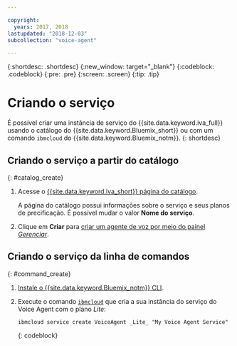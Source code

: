 ```yaml
---

copyright:
  years: 2017, 2018
lastupdated: "2018-12-03"
subcollection: "voice-agent"

---
```


{:shortdesc: .shortdesc}
{:new_window: target="_blank"}
{:codeblock: .codeblock}
{:pre: .pre}
{:screen: .screen}
{:tip: .tip}


# Criando o serviço

É possível criar uma instância de serviço do {{site.data.keyword.iva_full}} usando o catálogo do {{site.data.keyword.Bluemix_short}} ou com um comando `ibmcloud` do {{site.data.keyword.Bluemix_notm}}.
{: shortdesc}


## Criando o serviço a partir do catálogo
{: #catalog_create}

1. Acesse o [{{site.data.keyword.iva_short}} página do catálogo](https://cloud.ibm.com/catalog/services/voice-agent-with-watson).

   A página do catálogo possui informações sobre o serviço e seus planos de precificação. É possível mudar o valor **Nome do serviço**.

2. Clique em **Criar** para [criar um agente de voz por meio do painel _Gerenciar_](/docs/services/voice-agent?topic=voice-agent-config_instance#config_instance).

## Criando o serviço da linha de comandos
{: #command_create}

1. [Instale o {{site.data.keyword.Bluemix_notm}} CLI](/docs/cli?topic=cloud-cli-ibmcloud-cli#overview).

2. Execute o comando [`ibmcloud`](/docs/cli/idt?topic=cloud-cli-idt-cli#idt-cli) que cria a sua instância do serviço do Voice Agent com o plano _Lite_:

   ```
   ibmcloud service create VoiceAgent _Lite_ "My Voice Agent Service"
   ```
   {: codeblock}
